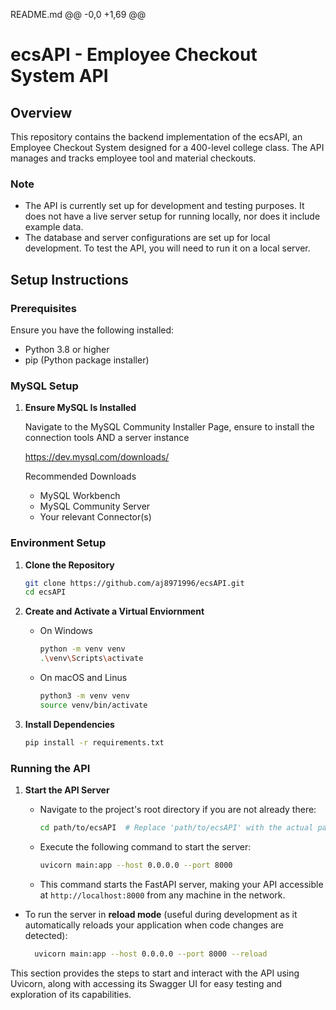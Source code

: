 README.md
@@ -0,0 +1,69 @@
# ecsAPI - Employee Checkout System API

## Overview

This repository contains the backend implementation of the ecsAPI, an Employee Checkout System designed for a 400-level college class. The API manages and tracks employee tool and material checkouts.

### Note

- The API is currently set up for development and testing purposes. It does not have a live server setup for running locally, nor does it include example data.
- The database and server configurations are set up for local development. To test the API, you will need to run it on a local server.

## Setup Instructions

### Prerequisites

Ensure you have the following installed:
- Python 3.8 or higher
- pip (Python package installer)
### MySQL Setup
1. **Ensure MySQL Is Installed**
   
   Navigate to the MySQL Community Installer Page, ensure to install the connection tools AND a server instance

   https://dev.mysql.com/downloads/

   Recommended Downloads
   - MySQL Workbench
   - MySQL Community Server
   - Your relevant Connector(s)
### Environment Setup

1. **Clone the Repository**

   ```bash
   git clone https://github.com/aj8971996/ecsAPI.git
   cd ecsAPI

2. **Create and Activate a Virtual Enviornment**
    - On Windows
        ```bash
        python -m venv venv
        .\venv\Scripts\activate
    - On macOS and Linus
        ```bash
        python3 -m venv venv
        source venv/bin/activate

3. **Install Dependencies**
    ```bash
    pip install -r requirements.txt

### Running the API

1. **Start the API Server**

   - Navigate to the project's root directory if you are not already there:
     ```bash
     cd path/to/ecsAPI  # Replace 'path/to/ecsAPI' with the actual path in your local machine
     
   - Execute the following command to start the server:
     ```bash
     uvicorn main:app --host 0.0.0.0 --port 8000

   - This command starts the FastAPI server, making your API accessible at `http://localhost:8000` from any machine in the network.

- To run the server in **reload mode** (useful during development as it automatically reloads your application when code changes are detected):
   ```bash
     uvicorn main:app --host 0.0.0.0 --port 8000 --reload


This section provides the steps to start and interact with the API using Uvicorn, along with accessing its Swagger UI for easy testing and exploration of its capabilities.
